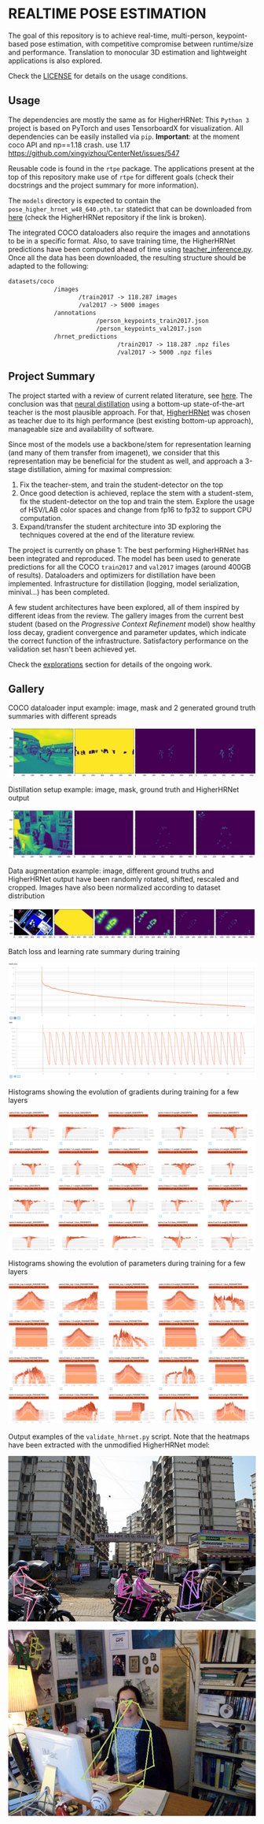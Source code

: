 # REALTIME POSE ESTIMATION

The goal of this repository is to achieve real-time, multi-person, keypoint-based pose estimation, with competitive compromise between runtime/size and performance. Translation to monocular 3D estimation and lightweight applications is also explored.

Check the [LICENSE](LICENSE) for details on the usage conditions.


## Usage

The dependencies are mostly the same as for HigherHRNet: This `Python 3` project is based on PyTorch and uses TensorboardX for visualization. All dependencies can be easily installed via `pip`. **Important**: at the moment coco API and np==1.18 crash. use 1.17 https://github.com/xingyizhou/CenterNet/issues/547

Reusable code is found in the `rtpe` package. The applications present at the top of this repository make use of `rtpe` for different goals (check their docstrings and the project summary for more information).

The `models` directory is expected to contain the `pose_higher_hrnet_w48_640.pth.tar` statedict that can be downloaded from [here](https://drive.google.com/drive/folders/1hgKminLUNddejJfYpJkuahha8y6V5-UA) (check the HigherHRNet repository if the link is broken).

The integrated COCO dataloaders also require the images and annotations to be in a specific format. Also, to save training time, the HigherHRNet predictions have been computed ahead of time using [teacher_inference.py](teacher_inference.py). Once all the data has been downloaded, the resulting structure should be adapted to the following:

```
datasets/coco
             /images
                    /train2017 -> 118.287 images
                    /val2017 -> 5000 images
             /annotations
                         /person_keypoints_train2017.json
                         /person_keypoints_val2017.json
             /hrnet_predictions
                               /train2017 -> 118.287 .npz files
                               /val2017 -> 5000 .npz files
```


## Project Summary

The project started with a review of current related literature, see [here](assets/background.md). The conclusion was that [neural distillation](https://arxiv.org/abs/1503.02531) using a bottom-up state-of-the-art teacher is the most plausible approach. For that, [HigherHRNet](https://github.com/HRNet/HigherHRNet-Human-Pose-Estimation) was chosen as teacher due to its high performance (best existing bottom-up approach), manageable size and availability of software.

Since most of the models use a backbone/stem for representation learning (and many of them transfer from imagenet), we consider that this representation may be beneficial for the student as well, and approach a 3-stage distillation, aiming for maximal compression:

  1. Fix the teacher-stem, and train the student-detector on the top
  2. Once good detection is achieved, replace the stem with a student-stem, fix the student-detector on the top and train the stem. Explore the usage of HSV/LAB color spaces and change from fp16 to fp32 to support CPU computation.
  3. Expand/transfer the student architecture into 3D exploring the techniques covered at the end of the literature review.

The project is currently on phase 1: The best performing HigherHRNet has been integrated and reproduced. The model has been used to generate predictions for all the COCO `train2017` and `val2017` images (around 400GB of results). Dataloaders and optimizers for distillation have been implemented. Infrastructure for distillation (logging, model serialization, minival...) has been completed.

A few student architectures have been explored, all of them inspired by different ideas from the review. The gallery images from the current best student (based on the *Progressive Context Refinement* model) show healthy loss decay, gradient convergence and parameter updates, which indicate the correct function of the infrastructure. Satisfactory performance on the validation set hasn't been achieved yet.

Check the [explorations](assets/explorations.md) section for details of the ongoing work.


## Gallery

COCO dataloader input example: image, mask and 2 generated ground truth summaries with different spreads

![](assets/dataset_overview.png)

Distillation setup example: image, mask, ground truth and HigherHRNet output

![](assets/distillation_objectives.png)

Data augmentation example: image, different ground truths and HigherHRNet output have been randomly rotated, shifted, rescaled and cropped. Images have also been normalized according to dataset distribution

![](assets/dataloader_augm_overview.png)

Batch loss and learning rate summary during training

![](assets/tb_batch_loss_lr.png)

Histograms showing the evolution of gradients during training for a few layers

![](assets/tb_gradient_histograms.png)

Histograms showing the evolution of parameters during training for a few layers

![](assets/tb_param_histograms.png)


Output examples of the `validate_hhrnet.py` script. Note that the heatmaps have been extracted with the unmodified HigherHRNet model:

![](assets/validate_hhrnet_10.jpg)

![](assets/validate_hhrnet_11.jpg)
